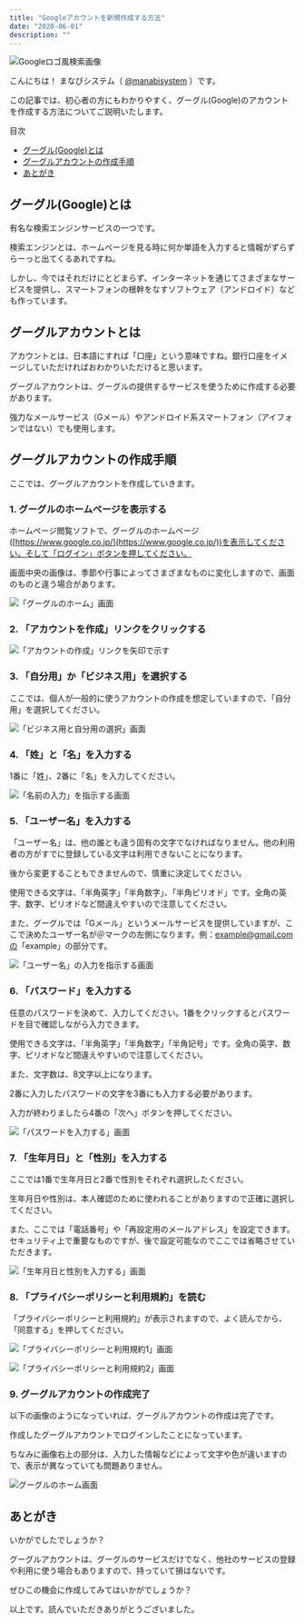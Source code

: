 ```yaml
---
title: "Googleアカウントを新規作成する方法"
date: "2020-06-01"
description: ""
---
```


![Googleロゴ風検索画像](about_google.png)

こんにちは！ まなびシステム（ [@manabisystem](https://twitter.com/manabisystem/) ）です。

この記事では、初心者の方にもわかりやすく、グーグル(Google)のアカウントを作成する方法についてご説明いたします。

目次
 - [グーグル(Google)とは](#グーグル(Google)とは)
 - [グーグルアカウントの作成手順](#グーグルアカウントの作成手順)
 - [あとがき](#あとがき)


## グーグル(Google)とは
有名な検索エンジンサービスの一つです。

検索エンジンとは、ホームページを見る時に何か単語を入力すると情報がずらずらーっと出てくるあれですね。

しかし、今ではそれだけにとどまらず、インターネットを通じてさまざまなサービスを提供し、スマートフォンの根幹をなすソフトウェア（アンドロイド）なども作っています。

## グーグルアカウントとは
アカウントとは、日本語にすれば「口座」という意味ですね。銀行口座をイメージしていただければおわかりいただけると思います。

グーグルアカウントは、グーグルの提供するサービスを使うために作成する必要があります。

強力なメールサービス（Gメール）やアンドロイド系スマートフォン（アイフォンではない）でも使用します。

## グーグルアカウントの作成手順

ここでは、グーグルアカウントを作成していきます。

### 1. グーグルのホームページを表示する

ホームページ閲覧ソフトで、グーグルのホームページ([https://www.google.co.jp/](https://www.google.co.jp/))を表示してください。そして「ログイン」ボタンを押してください。

画面中央の画像は、季節や行事によってさまざまなものに変化しますので、画面のものと違う場合があります。

![「グーグルのホーム」画面](2020-05-06-screenshot-00001.png)

### 2. 「アカウントを作成」リンクをクリックする

![「アカウントの作成」リンクを矢印で示す](2020-05-06-screenshot-00011.png)

### 3. 「自分用」か「ビジネス用」を選択する

ここでは、個人が一般的に使うアカウントの作成を想定していますので、「自分用」を選択してください。

![「ビジネス用と自分用の選択」画面](2020-05-06-screenshot-00012.png)

### 4. 「姓」と「名」を入力する

1番に「姓」、2番に「名」を入力してください。

![「名前の入力」を指示する画面](2020-05-06-screenshot-00013.png)

### 5. 「ユーザー名」を入力する

「ユーザー名」は、他の誰とも違う固有の文字でなければなりません。他の利用者の方がすでに登録している文字は利用できないことになります。

後から変更することもできませんので、慎重に決定してください。

使用できる文字は、「半角英字」「半角数字」、「半角ピリオド」です。全角の英字、数字、ピリオドなど間違えやすいので注意してください。

また、グーグルでは「Gメール」というメールサービスを提供していますが、ここで決めたユーザー名が＠マークの左側になります。例：example@gmail.comの「example」の部分です。

![「ユーザー名」の入力を指示する画面](2020-05-06-screenshot-00014.png)

### 6. 「パスワード」を入力する

任意のパスワードを決めて、入力してください。1番をクリックするとパスワードを目で確認しながら入力できます。

使用できる文字は、「半角英字」「半角数字」「半角記号」です。全角の英字、数字、ピリオドなど間違えやすいので注意してください。

また、文字数は、8文字以上になります。

2番に入力したパスワードの文字を3番にも入力する必要があります。

入力が終わりましたら4番の「次へ」ボタンを押してください。

![「パスワードを入力する」画面](2020-05-06-screenshot-00015.png)

### 7. 「生年月日」と「性別」を入力する

ここでは1番で生年月日と2番で性別をそれぞれ選択したください。

生年月日や性別は、本人確認のために使われることがありますので正確に選択してください。

また、ここでは「電話番号」や「再設定用のメールアドレス」を設定できます。セキュリティ上で重要なものですが、後で設定可能なのでここでは省略させていただきます。

![「生年月日と性別を入力する」画面](2020-05-06-screenshot-00016.png)

### 8. 「プライバシーポリシーと利用規約」を読む

「プライバシーポリシーと利用規約」が表示されますので、よく読んでから、「同意する」を押してください。

![「プライバシーポリシーと利用規約1」画面](2020-05-06-screenshot-00017.png)

![「プライバシーポリシーと利用規約2」画面](2020-05-06-screenshot-00018.png)

### 9. グーグルアカウントの作成完了

以下の画像のようになっていれば、グーグルアカウントの作成は完了です。

作成したグーグルアカウントでログインしたことになっています。

ちなみに画像右上の部分は、入力した情報などによって文字や色が違いますので、表示が異なっていても問題ありません。

![グーグルのホーム画面](2020-05-06-screenshot-00019.png)

## あとがき

いかがでしたでしょうか？

グーグルアカウントは、グーグルのサービスだけでなく、他社のサービスの登録や利用に使う場合もありますので、持っていて損はないです。

ぜひこの機会に作成してみてはいかがでしょうか？

以上です。読んでいただきありがとうございました。
